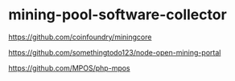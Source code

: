 # mining-pool-software-collector

https://github.com/coinfoundry/miningcore

https://github.com/somethingtodo123/node-open-mining-portal

https://github.com/MPOS/php-mpos

